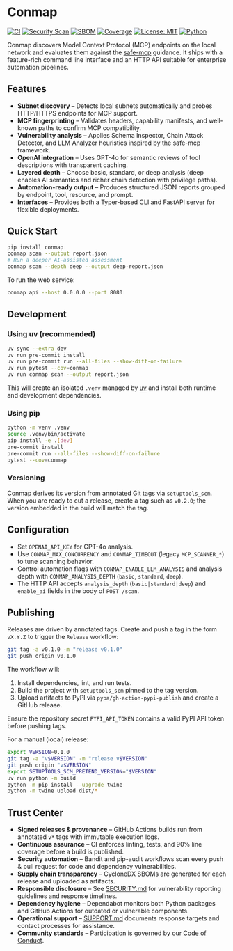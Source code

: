 # Conmap

[![CI](https://github.com/armoriq/conmap/actions/workflows/ci.yml/badge.svg)](https://github.com/armoriq/conmap/actions/workflows/ci.yml)
[![Security Scan](https://github.com/armoriq/conmap/actions/workflows/security.yml/badge.svg)](https://github.com/armoriq/conmap/actions/workflows/security.yml)
[![SBOM](https://github.com/armoriq/conmap/actions/workflows/sbom.yml/badge.svg)](https://github.com/armoriq/conmap/actions/workflows/sbom.yml)
[![Coverage](https://img.shields.io/badge/coverage-%3E%3D90%25-brightgreen.svg)](#)
[![License: MIT](https://img.shields.io/badge/license-MIT-blue.svg)](LICENSE)
[![Python](https://img.shields.io/badge/python-3.9%2B-blue.svg)](#)

Conmap discovers Model Context Protocol (MCP) endpoints on the local network and evaluates them against the [safe-mcp](https://github.com/fkautz/safe-mcp) guidance. It ships with a feature-rich command line interface and an HTTP API suitable for enterprise automation pipelines.

## Features

- **Subnet discovery** – Detects local subnets automatically and probes HTTP/HTTPS endpoints for MCP support.
- **MCP fingerprinting** – Validates headers, capability manifests, and well-known paths to confirm MCP compatibility.
- **Vulnerability analysis** – Applies Schema Inspector, Chain Attack Detector, and LLM Analyzer heuristics inspired by the safe-mcp framework.
- **OpenAI integration** – Uses GPT-4o for semantic reviews of tool descriptions with transparent caching.
- **Layered depth** – Choose basic, standard, or deep analysis (deep enables AI semantics and richer chain detection with privilege paths).
- **Automation-ready output** – Produces structured JSON reports grouped by endpoint, tool, resource, and prompt.
- **Interfaces** – Provides both a Typer-based CLI and FastAPI server for flexible deployments.

## Quick Start

```bash
pip install conmap
conmap scan --output report.json
# Run a deeper AI-assisted assessment
conmap scan --depth deep --output deep-report.json
```

To run the web service:

```bash
conmap api --host 0.0.0.0 --port 8080
```

## Development

### Using uv (recommended)

```bash
uv sync --extra dev
uv run pre-commit install
uv run pre-commit run --all-files --show-diff-on-failure
uv run pytest --cov=conmap
uv run conmap scan --output report.json
```

This will create an isolated `.venv` managed by [uv](https://github.com/astral-sh/uv) and install both runtime and development dependencies.

### Using pip

```bash
python -m venv .venv
source .venv/bin/activate
pip install -e .[dev]
pre-commit install
pre-commit run --all-files --show-diff-on-failure
pytest --cov=conmap
```

### Versioning

Conmap derives its version from annotated Git tags via `setuptools_scm`. When you are ready to cut a
release, create a tag such as `v0.2.0`; the version embedded in the build will match the tag.

## Configuration

- Set `OPENAI_API_KEY` for GPT-4o analysis.
- Use `CONMAP_MAX_CONCURRENCY` and `CONMAP_TIMEOUT` (legacy `MCP_SCANNER_*`) to tune scanning behavior.
- Control automation flags with `CONMAP_ENABLE_LLM_ANALYSIS` and analysis depth with `CONMAP_ANALYSIS_DEPTH` (`basic`, `standard`, `deep`).
- The HTTP API accepts `analysis_depth` (`basic|standard|deep`) and `enable_ai` fields in the body of `POST /scan`.

## Publishing

Releases are driven by annotated tags. Create and push a tag in the form `vX.Y.Z` to trigger the
`Release` workflow:

```bash
git tag -a v0.1.0 -m "release v0.1.0"
git push origin v0.1.0
```

The workflow will:

1. Install dependencies, lint, and run tests.
2. Build the project with `setuptools_scm` pinned to the tag version.
3. Upload artifacts to PyPI via `pypa/gh-action-pypi-publish` and create a GitHub release.

Ensure the repository secret `PYPI_API_TOKEN` contains a valid PyPI API token before pushing tags.

For a manual (local) release:

```bash
export VERSION=0.1.0
git tag -a "v$VERSION" -m "release v$VERSION"
git push origin "v$VERSION"
export SETUPTOOLS_SCM_PRETEND_VERSION="$VERSION"
uv run python -m build
python -m pip install --upgrade twine
python -m twine upload dist/*
```

## Trust Center

- **Signed releases & provenance** – GitHub Actions builds run from annotated `v*` tags with immutable execution logs.
- **Continuous assurance** – CI enforces linting, tests, and 90% line coverage before a build is published.
- **Security automation** – Bandit and pip-audit workflows scan every push & pull request for code and dependency vulnerabilities.
- **Supply chain transparency** – CycloneDX SBOMs are generated for each release and uploaded as artifacts.
- **Responsible disclosure** – See [SECURITY.md](SECURITY.md) for vulnerability reporting guidelines and response timelines.
- **Dependency hygiene** – Dependabot monitors both Python packages and GitHub Actions for outdated or vulnerable components.
- **Operational support** – [SUPPORT.md](SUPPORT.md) documents response targets and contact processes for assistance.
- **Community standards** – Participation is governed by our [Code of Conduct](CODE_OF_CONDUCT.md).

